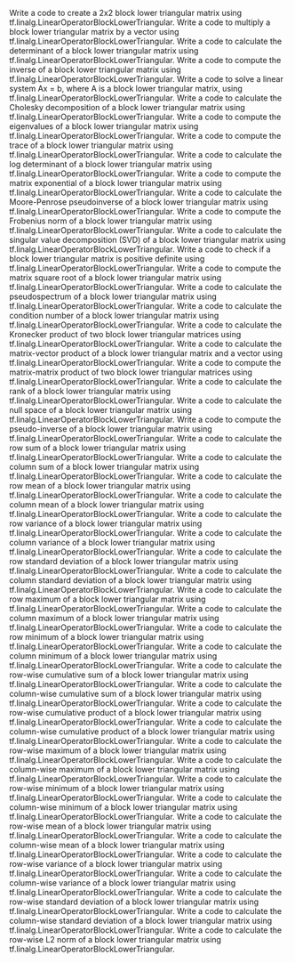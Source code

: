 Write a code to create a 2x2 block lower triangular matrix using tf.linalg.LinearOperatorBlockLowerTriangular.
Write a code to multiply a block lower triangular matrix by a vector using tf.linalg.LinearOperatorBlockLowerTriangular.
Write a code to calculate the determinant of a block lower triangular matrix using tf.linalg.LinearOperatorBlockLowerTriangular.
Write a code to compute the inverse of a block lower triangular matrix using tf.linalg.LinearOperatorBlockLowerTriangular.
Write a code to solve a linear system Ax = b, where A is a block lower triangular matrix, using tf.linalg.LinearOperatorBlockLowerTriangular.
Write a code to calculate the Cholesky decomposition of a block lower triangular matrix using tf.linalg.LinearOperatorBlockLowerTriangular.
Write a code to compute the eigenvalues of a block lower triangular matrix using tf.linalg.LinearOperatorBlockLowerTriangular.
Write a code to compute the trace of a block lower triangular matrix using tf.linalg.LinearOperatorBlockLowerTriangular.
Write a code to calculate the log determinant of a block lower triangular matrix using tf.linalg.LinearOperatorBlockLowerTriangular.
Write a code to compute the matrix exponential of a block lower triangular matrix using tf.linalg.LinearOperatorBlockLowerTriangular.
Write a code to calculate the Moore-Penrose pseudoinverse of a block lower triangular matrix using tf.linalg.LinearOperatorBlockLowerTriangular.
Write a code to compute the Frobenius norm of a block lower triangular matrix using tf.linalg.LinearOperatorBlockLowerTriangular.
Write a code to calculate the singular value decomposition (SVD) of a block lower triangular matrix using tf.linalg.LinearOperatorBlockLowerTriangular.
Write a code to check if a block lower triangular matrix is positive definite using tf.linalg.LinearOperatorBlockLowerTriangular.
Write a code to compute the matrix square root of a block lower triangular matrix using tf.linalg.LinearOperatorBlockLowerTriangular.
Write a code to calculate the pseudospectrum of a block lower triangular matrix using tf.linalg.LinearOperatorBlockLowerTriangular.
Write a code to calculate the condition number of a block lower triangular matrix using tf.linalg.LinearOperatorBlockLowerTriangular.
Write a code to calculate the Kronecker product of two block lower triangular matrices using tf.linalg.LinearOperatorBlockLowerTriangular.
Write a code to calculate the matrix-vector product of a block lower triangular matrix and a vector using tf.linalg.LinearOperatorBlockLowerTriangular.
Write a code to compute the matrix-matrix product of two block lower triangular matrices using tf.linalg.LinearOperatorBlockLowerTriangular.
Write a code to calculate the rank of a block lower triangular matrix using tf.linalg.LinearOperatorBlockLowerTriangular.
Write a code to calculate the null space of a block lower triangular matrix using tf.linalg.LinearOperatorBlockLowerTriangular.
Write a code to compute the pseudo-inverse of a block lower triangular matrix using tf.linalg.LinearOperatorBlockLowerTriangular.
Write a code to calculate the row sum of a block lower triangular matrix using tf.linalg.LinearOperatorBlockLowerTriangular.
Write a code to calculate the column sum of a block lower triangular matrix using tf.linalg.LinearOperatorBlockLowerTriangular.
Write a code to calculate the row mean of a block lower triangular matrix using tf.linalg.LinearOperatorBlockLowerTriangular.
Write a code to calculate the column mean of a block lower triangular matrix using tf.linalg.LinearOperatorBlockLowerTriangular.
Write a code to calculate the row variance of a block lower triangular matrix using tf.linalg.LinearOperatorBlockLowerTriangular.
Write a code to calculate the column variance of a block lower triangular matrix using tf.linalg.LinearOperatorBlockLowerTriangular.
Write a code to calculate the row standard deviation of a block lower triangular matrix using tf.linalg.LinearOperatorBlockLowerTriangular.
Write a code to calculate the column standard deviation of a block lower triangular matrix using tf.linalg.LinearOperatorBlockLowerTriangular.
Write a code to calculate the row maximum of a block lower triangular matrix using tf.linalg.LinearOperatorBlockLowerTriangular.
Write a code to calculate the column maximum of a block lower triangular matrix using tf.linalg.LinearOperatorBlockLowerTriangular.
Write a code to calculate the row minimum of a block lower triangular matrix using tf.linalg.LinearOperatorBlockLowerTriangular.
Write a code to calculate the column minimum of a block lower triangular matrix using tf.linalg.LinearOperatorBlockLowerTriangular.
Write a code to calculate the row-wise cumulative sum of a block lower triangular matrix using tf.linalg.LinearOperatorBlockLowerTriangular.
Write a code to calculate the column-wise cumulative sum of a block lower triangular matrix using tf.linalg.LinearOperatorBlockLowerTriangular.
Write a code to calculate the row-wise cumulative product of a block lower triangular matrix using tf.linalg.LinearOperatorBlockLowerTriangular.
Write a code to calculate the column-wise cumulative product of a block lower triangular matrix using tf.linalg.LinearOperatorBlockLowerTriangular.
Write a code to calculate the row-wise maximum of a block lower triangular matrix using tf.linalg.LinearOperatorBlockLowerTriangular.
Write a code to calculate the column-wise maximum of a block lower triangular matrix using tf.linalg.LinearOperatorBlockLowerTriangular.
Write a code to calculate the row-wise minimum of a block lower triangular matrix using tf.linalg.LinearOperatorBlockLowerTriangular.
Write a code to calculate the column-wise minimum of a block lower triangular matrix using tf.linalg.LinearOperatorBlockLowerTriangular.
Write a code to calculate the row-wise mean of a block lower triangular matrix using tf.linalg.LinearOperatorBlockLowerTriangular.
Write a code to calculate the column-wise mean of a block lower triangular matrix using tf.linalg.LinearOperatorBlockLowerTriangular.
Write a code to calculate the row-wise variance of a block lower triangular matrix using tf.linalg.LinearOperatorBlockLowerTriangular.
Write a code to calculate the column-wise variance of a block lower triangular matrix using tf.linalg.LinearOperatorBlockLowerTriangular.
Write a code to calculate the row-wise standard deviation of a block lower triangular matrix using tf.linalg.LinearOperatorBlockLowerTriangular.
Write a code to calculate the column-wise standard deviation of a block lower triangular matrix using tf.linalg.LinearOperatorBlockLowerTriangular.
Write a code to calculate the row-wise L2 norm of a block lower triangular matrix using tf.linalg.LinearOperatorBlockLowerTriangular.